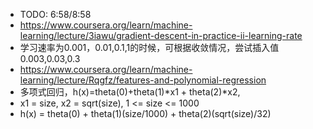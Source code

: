 - TODO: 6:58/8:58
- https://www.coursera.org/learn/machine-learning/lecture/3iawu/gradient-descent-in-practice-ii-learning-rate
- 学习速率为0.001，0.01,0.1,1的时候，可根据收敛情况，尝试插入值0.003,0.03,0.3
- https://www.coursera.org/learn/machine-learning/lecture/Rqgfz/features-and-polynomial-regression
- 多项式回归，h(x)=theta(0)+theta(1)*x1 + theta(2)*x2, 
- x1 = size, x2 = sqrt(size), 1 <= size <= 1000
- h(x) = theta(0) + theta(1)(size/1000) + theta(2)(sqrt(size)/32)
